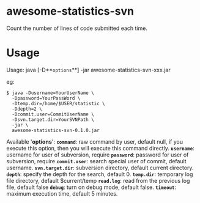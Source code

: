 # awesome-statistics-svn
Count the number of lines of code submitted each time.

# Usage
Usage:
    java [-D**`options`**] -jar awesome-statistics-svn-xxx.jar

eg:

```shell
$ java -Dusername=YourUserName \
  -Dpassword=YourPassWord \
  -Dtemp.dir=/home/$USER/statistic \
  -Ddepth=2 \
  -Dcommit.user=CommitUserName \
  -Dsvn.target.dir=YourSVNPath \
  -jar \
  awesome-statistics-svn-0.1.0.jar
```

Available '**options**':
    **`command`**:
        raw command by user, default null, if you execute this option, then you will execute this command directly.
    **`username`**:
        username for user of subversion, require
    **`password`**:
        password for user of subversion, require
    **`commit.user`**:
        search special user of commit, default username.
    **`svn.target.dir`**:
        subversion directory, default current directory.
    **`depth`**:
        specify the depth for the search, default 0.
    **`temp.dir`**:
        temporary log file directory, default $current/temp
    **`read.log`**:
        read from the previous log file, default false
    **`debug`**:
        turn on debug mode, default false.
    **`timeout`**:
        maximum execution time, default 5 minutes.